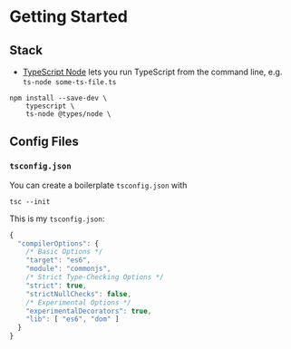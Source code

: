 # Getting Started

## Stack

* [TypeScript Node](//github.com/TypeStrong/ts-node) lets you run TypeScript from the command line, e.g. `ts-node some-ts-file.ts`

```shell
npm install --save-dev \
    typescript \
    ts-node @types/node \
```

## Config Files

### `tsconfig.json`

You can create a boilerplate `tsconfig.json` with
```shell
tsc --init
```

This is my `tsconfig.json`:
```javascript
{
  "compilerOptions": {
    /* Basic Options */
    "target": "es6",
    "module": "commonjs",
    /* Strict Type-Checking Options */
    "strict": true,
    "strictNullChecks": false,
    /* Experimental Options */
    "experimentalDecorators": true,
    "lib": [ "es6", "dom" ]
  }
}
```